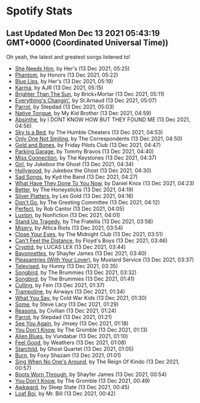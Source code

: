 
# Spotify Stats
## Last Updated Mon Dec 13 2021 05:43:19 GMT+0000 (Coordinated Universal Time))

Oh yeah, the latest and greatest songs listened to!

- [She Needs Him](https://www.last.fm/music/Her%27s/_/She+Needs+Him), by Her's (13 Dec 2021, 05:25)
- [Phantom](https://www.last.fm/music/Honors/_/Phantom), by Honors (13 Dec 2021, 05:22)
- [Blue Lips](https://www.last.fm/music/Her%27s/_/Blue+Lips), by Her's (13 Dec 2021, 05:19)
- [Karma](https://www.last.fm/music/AJR/_/Karma), by AJR (13 Dec 2021, 05:15)
- [Brighter Than The Sun](https://www.last.fm/music/Brick%252BMortar/_/Brighter+Than+The+Sun), by Brick+Mortar (13 Dec 2021, 05:11)
- [Everything's Changin'](https://www.last.fm/music/St.Arnaud/_/Everything%27s+Changin%27), by St.Arnaud (13 Dec 2021, 05:07)
- [Parrot](https://www.last.fm/music/Stepdad/_/Parrot), by Stepdad (13 Dec 2021, 05:03)
- [Native Tongue](https://www.last.fm/music/My+Kid+Brother/_/Native+Tongue), by My Kid Brother (13 Dec 2021, 04:59)
- [Absinthe](https://www.last.fm/music/I+DONT+KNOW+HOW+BUT+THEY+FOUND+ME/_/Absinthe), by I DONT KNOW HOW BUT THEY FOUND ME (13 Dec 2021, 04:56)
- [Sky Is a Bed](https://www.last.fm/music/The+Humble+Cheaters/_/Sky+Is+a+Bed), by The Humble Cheaters (13 Dec 2021, 04:53)
- [Only One Not Smiling](https://www.last.fm/music/The+Correspondents/_/Only+One+Not+Smiling), by The Correspondents (13 Dec 2021, 04:50)
- [Gold and Bones](https://www.last.fm/music/Friday+Pilots+Club/_/Gold+and+Bones), by Friday Pilots Club (13 Dec 2021, 04:47)
- [Parking Garage](https://www.last.fm/music/Tommy+Bravos/_/Parking+Garage), by Tommy Bravos (13 Dec 2021, 04:40)
- [Miss Connection](https://www.last.fm/music/The+Keystones/_/Miss+Connection), by The Keystones (13 Dec 2021, 04:37)
- [Girl](https://www.last.fm/music/Jukebox+the+Ghost/_/Girl), by Jukebox the Ghost (13 Dec 2021, 04:34)
- [Hollywood](https://www.last.fm/music/Jukebox+the+Ghost/_/Hollywood), by Jukebox the Ghost (13 Dec 2021, 04:30)
- [Sad Songs](https://www.last.fm/music/Kyd+the+Band/_/Sad+Songs), by Kyd the Band (13 Dec 2021, 04:27)
- [What Have They Done To You Now](https://www.last.fm/music/Daniel+Knox/_/What+Have+They+Done+To+You+Now), by Daniel Knox (13 Dec 2021, 04:23)
- [Better](https://www.last.fm/music/The+Honeysticks/_/Better), by The Honeysticks (13 Dec 2021, 04:19)
- [Silver Platters](https://www.last.fm/music/Les+Gold/_/Silver+Platters), by Les Gold (13 Dec 2021, 04:16)
- [Don't Go](https://www.last.fm/music/The+Greeting+Committee/_/Don%27t+Go), by The Greeting Committee (13 Dec 2021, 04:12)
- [Perfect](https://www.last.fm/music/Rob+Cantor/_/Perfect), by Rob Cantor (13 Dec 2021, 04:05)
- [Luxton](https://www.last.fm/music/Nonfiction/_/Luxton), by Nonfiction (13 Dec 2021, 04:01)
- [Stand Up Tragedy](https://www.last.fm/music/The+Fratellis/_/Stand+Up+Tragedy), by The Fratellis (13 Dec 2021, 03:58)
- [Misery](https://www.last.fm/music/Attica+Riots/_/Misery), by Attica Riots (13 Dec 2021, 03:54)
- [Close Your Eyes](https://www.last.fm/music/The+Midnight+Club/_/Close+Your+Eyes), by The Midnight Club (13 Dec 2021, 03:51)
- [Can't Feel the Distance](https://www.last.fm/music/Floyd%27s+Boys/_/Can%27t+Feel+the+Distance), by Floyd's Boys (13 Dec 2021, 03:46)
- [Cryptid](https://www.last.fm/music/LUCAS+LEX/_/Cryptid), by LUCAS LEX (13 Dec 2021, 03:44)
- [Bayonnettes](https://www.last.fm/music/Shayfer+James/_/Bayonnettes), by Shayfer James (13 Dec 2021, 03:40)
- [Pleasantries (With Your Lover)](https://www.last.fm/music/Mustard+Service/_/Pleasantries+(With+Your+Lover)), by Mustard Service (13 Dec 2021, 03:37)
- [Televised](https://www.last.fm/music/Hunny/_/Televised), by Hunny (13 Dec 2021, 03:35)
- [Songbird](https://www.last.fm/music/The+Brummies/_/Songbird), by The Brummies (13 Dec 2021, 03:32)
- [Songbird](https://www.last.fm/music/The+Brummies/_/Songbird), by The Brummies (13 Dec 2021, 01:41)
- [Culling](https://www.last.fm/music/Fein/_/Culling), by Fein (13 Dec 2021, 01:37)
- [Trampoline](https://www.last.fm/music/Airways/_/Trampoline), by Airways (13 Dec 2021, 01:34)
- [What You Say](https://www.last.fm/music/Cold+War+Kids/_/What+You+Say), by Cold War Kids (13 Dec 2021, 01:30)
- [Some](https://www.last.fm/music/Steve+Lacy/_/Some), by Steve Lacy (13 Dec 2021, 01:29)
- [Reasons](https://www.last.fm/music/Civilian/_/Reasons), by Civilian (13 Dec 2021, 01:24)
- [Parrot](https://www.last.fm/music/Stepdad/_/Parrot), by Stepdad (13 Dec 2021, 01:21)
- [See You Again](https://www.last.fm/music/Jmsey/_/See+You+Again), by Jmsey (13 Dec 2021, 01:18)
- [You Don't Know](https://www.last.fm/music/The+Gromble/_/You+Don%27t+Know), by The Gromble (13 Dec 2021, 01:13)
- [Alien Blues](https://www.last.fm/music/Vundabar/_/Alien+Blues), by Vundabar (13 Dec 2021, 01:10)
- [Feel Good](https://www.last.fm/music/Weathers/_/Feel+Good), by Weathers (13 Dec 2021, 01:08)
- [Starchild](https://www.last.fm/music/Ghost+Quartet/_/Starchild), by Ghost Quartet (13 Dec 2021, 01:05)
- [Burn](https://www.last.fm/music/Foxy+Shazam/_/Burn), by Foxy Shazam (13 Dec 2021, 01:01)
- [Sing When No One's Around](https://www.last.fm/music/The+Reign+Of+Kindo/_/Sing+When+No+One%27s+Around), by The Reign Of Kindo (13 Dec 2021, 00:57)
- [Boots Worn Through](https://www.last.fm/music/Shayfer+James/_/Boots+Worn+Through), by Shayfer James (13 Dec 2021, 00:54)
- [You Don't Know](https://www.last.fm/music/The+Gromble/_/You+Don%27t+Know), by The Gromble (13 Dec 2021, 00:49)
- [Awkward](https://www.last.fm/music/Sleep+State/_/Awkward), by Sleep State (13 Dec 2021, 00:45)
- [Loaf Boi](https://www.last.fm/music/Mr.+Bill/_/Loaf+Boi), by Mr. Bill (13 Dec 2021, 00:42)
